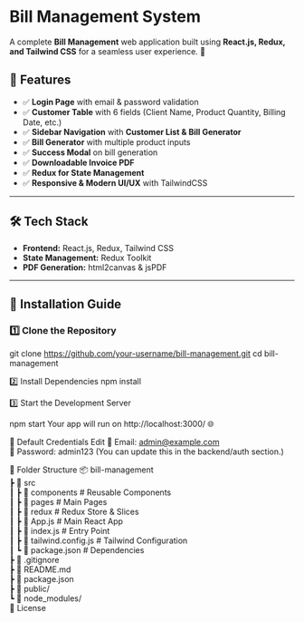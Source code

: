 # **Bill Management System**  
A complete **Bill Management** web application built using **React.js, Redux, and Tailwind CSS** for a seamless user experience. 🚀  

## **📌 Features**  
- ✅ **Login Page** with email & password validation  
- ✅ **Customer Table** with 6 fields (Client Name, Product Quantity, Billing Date, etc.)  
- ✅ **Sidebar Navigation** with **Customer List & Bill Generator**  
- ✅ **Bill Generator** with multiple product inputs  
- ✅ **Success Modal** on bill generation  
- ✅ **Downloadable Invoice PDF**  
- ✅ **Redux for State Management**  
- ✅ **Responsive & Modern UI/UX** with TailwindCSS  

---

## **🛠 Tech Stack**  
- **Frontend:** React.js, Redux, Tailwind CSS  
- **State Management:** Redux Toolkit  
- **PDF Generation:** html2canvas & jsPDF  

---

## **🚀 Installation Guide**  

### **1️⃣ Clone the Repository**  

git clone https://github.com/your-username/bill-management.git
cd bill-management


2️⃣ Install Dependencies
npm install

3️⃣ Start the Development Server

npm start
Your app will run on http://localhost:3000/ 🌐

🔑 Default Credentials
Edit
📧 Email: admin@example.com  
🔑 Password: admin123
(You can update this in the backend/auth section.)

📂 Folder Structure
📦 bill-management  
┣ 📂 src  
┃ ┣ 📂 components      # Reusable Components  
┃ ┣ 📂 pages           # Main Pages  
┃ ┣ 📂 redux           # Redux Store & Slices  
┃ ┣ 📜 App.js          # Main React App  
┃ ┣ 📜 index.js        # Entry Point  
┃ ┣ 📜 tailwind.config.js # Tailwind Configuration  
┃ ┗ 📜 package.json    # Dependencies  
┣ 📜 .gitignore  
┣ 📜 README.md  
┣ 📜 package.json  
┣ 📜 public/  
┗ 📜 node_modules/  
📜 License
